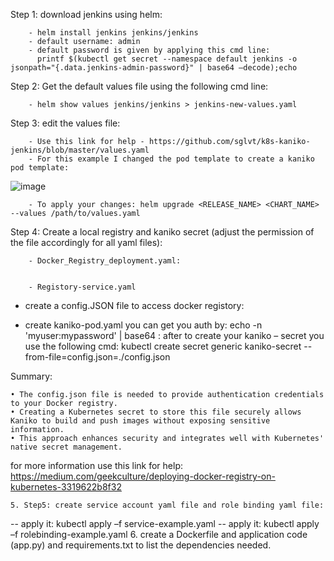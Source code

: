   Step 1: download jenkins using helm:
          
        - helm install jenkins jenkins/jenkins
        - default username: admin 
        - default password is given by applying this cmd line: 
          printf $(kubectl get secret --namespace default jenkins -o jsonpath="{.data.jenkins-admin-password}" | base64 –decode);echo

  Step 2: Get the default values file using the following cmd line:
  
        - helm show values jenkins/jenkins > jenkins-new-values.yaml
    
  Step 3: edit the values file:
  
        - Use this link for help - https://github.com/sglvt/k8s-kaniko-jenkins/blob/master/values.yaml
        - For this example I changed the pod template to create a kaniko pod template:
  ![image](https://github.com/user-attachments/assets/f8b7f92f-6814-4e75-acc3-90a313d36c9e)

        - To apply your changes: helm upgrade <RELEASE_NAME> <CHART_NAME> --values /path/to/values.yaml





  Step 4: Create a local registry and kaniko secret (adjust the permission of the file accordingly for all yaml files):

        - Docker_Registry_deployment.yaml:


        - Registory-service.yaml


 - create a config.JSON file to access docker registory:



      
- create kaniko-pod.yaml
you can get you auth by: echo -n 'myuser:mypassword' | base64  : after to create your kaniko – secret you use the following cmd:  kubectl create secret generic kaniko-secret --from-file=config.json=./config.json

Summary:

    • The config.json file is needed to provide authentication credentials to your Docker registry.
    • Creating a Kubernetes secret to store this file securely allows Kaniko to build and push images without exposing sensitive information.
    • This approach enhances security and integrates well with Kubernetes' native secret management.
for more information use this link for help: https://medium.com/geekculture/deploying-docker-registry-on-kubernetes-3319622b8f32









    5. Step5: create service account yaml file and role binding yaml file:

-- apply it: kubectl apply –f service-example.yaml
-- apply it: kubectl apply –f rolebinding-example.yaml
    6. create a Dockerfile and application code (app.py) and requirements.txt to list the dependencies needed.



